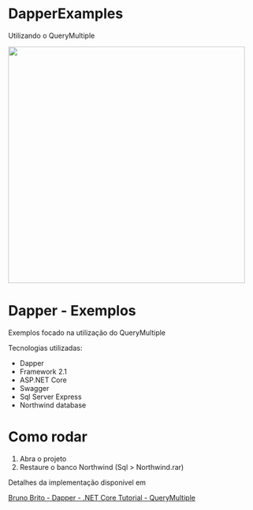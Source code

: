 # DapperExamples
Utilizando o QueryMultiple

<img src="https://www.saindodacaixinha.com.br/content/images/2018/05/wasm3.png" width="480" />

# Dapper - Exemplos

Exemplos focado na utilização do QueryMultiple

Tecnologias utilizadas:

* Dapper
* Framework 2.1
* ASP.NET Core
* Swagger
* Sql Server Express
* Northwind database

# Como rodar

1. Abra o projeto
2. Restaure o banco Northwind (Sql > Northwind.rar)


Detalhes da implementação disponivel em

[Bruno Brito - Dapper - .NET Core Tutorial - QueryMultiple](https://www.brunobrito.net.br/dapper-tutorial-i/)
